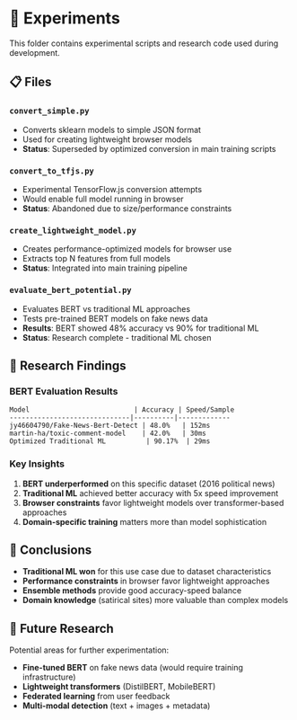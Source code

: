 # 🧪 Experiments

This folder contains experimental scripts and research code used during development.

## 📋 Files

### `convert_simple.py`
- Converts sklearn models to simple JSON format
- Used for creating lightweight browser models
- **Status**: Superseded by optimized conversion in main training scripts

### `convert_to_tfjs.py`
- Experimental TensorFlow.js conversion attempts
- Would enable full model running in browser
- **Status**: Abandoned due to size/performance constraints

### `create_lightweight_model.py`
- Creates performance-optimized models for browser use
- Extracts top N features from full models
- **Status**: Integrated into main training pipeline

### `evaluate_bert_potential.py`
- Evaluates BERT vs traditional ML approaches
- Tests pre-trained BERT models on fake news data
- **Results**: BERT showed 48% accuracy vs 90% for traditional ML
- **Status**: Research complete - traditional ML chosen

## 🔬 Research Findings

### BERT Evaluation Results
```
Model                          | Accuracy | Speed/Sample
------------------------------|----------|-------------
jy46604790/Fake-News-Bert-Detect | 48.0%   | 152ms
martin-ha/toxic-comment-model    | 42.0%   | 30ms
Optimized Traditional ML          | 90.17%  | 29ms
```

### Key Insights
1. **BERT underperformed** on this specific dataset (2016 political news)
2. **Traditional ML** achieved better accuracy with 5x speed improvement
3. **Browser constraints** favor lightweight models over transformer-based approaches
4. **Domain-specific training** matters more than model sophistication

## 🎯 Conclusions

- **Traditional ML won** for this use case due to dataset characteristics
- **Performance constraints** in browser favor lightweight approaches
- **Ensemble methods** provide good accuracy-speed balance
- **Domain knowledge** (satirical sites) more valuable than complex models

## 🔄 Future Research

Potential areas for further experimentation:
- **Fine-tuned BERT** on fake news data (would require training infrastructure)
- **Lightweight transformers** (DistilBERT, MobileBERT)
- **Federated learning** from user feedback
- **Multi-modal detection** (text + images + metadata)